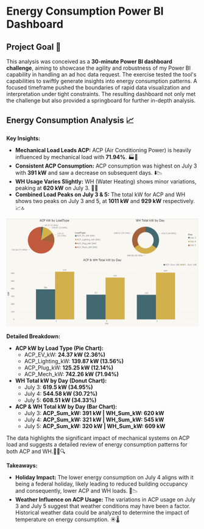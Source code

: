 # Energy Consumption Power BI Dashboard

## Project Goal 🎯

This analysis was conceived as a **30-minute Power BI dashboard challenge**, aiming to showcase the agility and robustness of my Power BI capability in handling an ad hoc data request. The exercise tested the tool's capabilities to swiftly generate insights into energy consumption patterns. A focused timeframe pushed the boundaries of rapid data visualization and interpretation under tight constraints. The resulting dashboard not only met the challenge but also provided a springboard for further in-depth analysis.

## Energy Consumption Analysis 📈

**Key Insights:**
- **Mechanical Load Leads ACP:** ACP (Air Conditioning Power) is heavily influenced by mechanical load with **71.94%**. 🏭🔌
- **Consistent ACP Consumption:** ACP consumption was highest on July 3 with **391 kW** and saw a decrease on subsequent days. ⬇️📉
- **WH Usage Varies Slightly:** WH (Water Heating) shows minor variations, peaking at **620 kW** on July 3. 🌊🔥
- **Combined Load Peaks on July 3 & 5:** The total kW for ACP and WH shows two peaks on July 3 and 5, at **1011 kW** and **929 kW** respectively. 📈🔝

![](images/energy_consumption_dashboard.png)

**Detailed Breakdown:**
- **ACP kW by Load Type (Pie Chart):** 
  - ACP_EV_kW: **24.37 kW (2.36%)**
  - ACP_Lighting_kW: **139.87 kW (13.56%)**
  - ACP_Plug_kW: **125.25 kW (12.14%)**
  - ACP_Mech_kW: **742.26 kW (71.94%)**
- **WH Total kW by Day (Donut Chart):** 
  - July 3: **619.5 kW (34.95%)**
  - July 4: **544.58 kW (30.72%)**
  - July 5: **608.51 kW (34.33%)**
- **ACP & WH Total kW by Day (Bar Chart):**
  - July 3: **ACP_Sum_kW: 391 kW | WH_Sum_kW: 620 kW**
  - July 4: **ACP_Sum_kW: 321 kW | WH_Sum_kW: 545 kW**
  - July 5: **ACP_Sum_kW: 320 kW | WH_Sum_kW: 609 kW**

The data highlights the significant impact of mechanical systems on ACP load and suggests a detailed review of energy consumption patterns for both ACP and WH.🕵️‍♂️🔍

**Takeaways:**
- **Holiday Impact:** The lower energy consumption on July 4 aligns with it being a federal holiday, likely leading to reduced building occupancy and consequently, lower ACP and WH loads. 🏢📉
- **Weather Influence on ACP Usage:** The variations in ACP usage on July 3 and July 5 suggest that weather conditions may have been a factor. Historical weather data could be analyzed to determine the impact of temperature on energy consumption. ☀️🌡️
